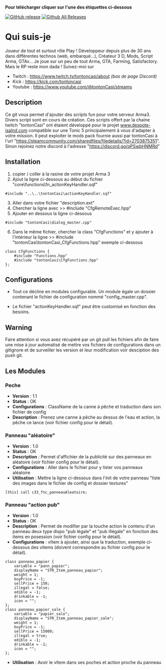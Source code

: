**Pour télécharger cliquer sur l'une des étiquettes ci-dessous**

[![GitHub release](https://img.shields.io/github/v/release/Casimodo/scripts.arma3.tontonCasi.svg)](https://github.com/Casimodo/scripts.arma3.tontonCasi/releases)
[![Github All Releases](https://img.shields.io/github/downloads/Casimodo/scripts.arma3.tontonCasi/total.svg)](https://github.com/Casimodo/scripts.arma3.tontonCasi/releases)

# Qui suis-je
  Joueur de tout et surtout rôle Play ! Développeur depuis plus de 30 ans dans différentes technos (web, embarqué...), Créateur 3 D, Mods, Script Arma, GTAv... Je joue sur un peu de tout Arma, GTA, Farming, Satisfactory. Mais le RP reste mon dada ! 
  Suivez-moi sur 
  - Twitch : https://www.twitch.tv/tontoncasi/about *(bas de page Discord)*
  - Kick : https://kick.com/tontoncasi
  - Youtube : https://www.youtube.com/@tontonCasi/streams

## Description
Ce git vous permet d'ajouter des scripts fun pour votre serveur Arma3. Divers script sont en cours de création.
Ces scripts offert par la chaine twitch "tontonCasi" ont étaient développé pour le projet www.despote-isalnd.com compatible sur une Tonic 5 principalement à vous d'adapter à votre mission. Il peut exploiter le mods pack fournie aussi par tontonCasi à l'url "https://steamcommunity.com/sharedfiles/filedetails/?id=2703875351".
Sinon rejoinez notre discord à l'adresse "https://discord.gg/qPSwbHNMRd"

## Installation 
1. copier / coller à la rasine de votre projet Arma 3
2. Ajout la ligne ci-dessous au début du fichier "core\functions\fn_actionKeyHandler.sqf"
```
#include "..\..\tontonCasi\actionKeyHandler.sqf"
```
3. Aller dans votre fichier "description.ext"
4. Chercher la ligne avec >> #include "CfgRemoteExec.hpp"
5. Ajouter en dessous la ligne ci-dessous
```
#include "tontonCasi\dialog_master.cpp"
```
6. Dans le même fichier, chercher la class "CfgFunctions" et y ajouter à l'intérieur la ligne >> #include "tontonCasi\tontonCasi_CfgFunctions.hpp" exemple ci-dessous
```
class CfgFunctions {
    #include "Functions.hpp"
    #include "tontonCasi\CfgFunctions.hpp"
};
```

## Configurations
- Tout ce décline en modules configurable. Un module égale un dossier contenant le fichier de configuration nommé "config_master.cpp".

- Le fichier "actionKeyHandler.sqf" peut être customisé en fonction des besoins.

## Warning 
Faire attention si vous avez récupéré par un git pull les fichiers afin de faire une mise à jour automatisé de mettre vos fichiers de configurations dans un gitignore et de surveiller les version et leur modification voir desciption des push git.

## Les Modules

### Peche
- **Version** : 1.1
- **Status** : OK
- **Configurations** : ClassName de la canne à pêche et traduction dans son fichier de config
- **Description** : Prenez une canne à pêche au dessus de l'eau et action, la pêche ce lance (voir fichier config pour le détail).

### Panneau "aléatoire"
- **Version** : 1.0
- **Status** : OK
- **Description** : Permet d'affichier de la publicité sur des panneaux en aléatoire (voir fichier config pour le détail).
- **Configurations** : Aller dans le fichier pour y lister vos panneaux aléatoire
- **Utilisation** : Mettre la ligne ci-dessous dans l'init de votre panneau "liste des images dans le fichier de config et dossier textures"
```
[this] call c33_fnc_panneauAleatoire; 
```

### Panneau "action pub"
- **Version** : 1.0
- **Status** : OK
- **Description** : Permet de modifier par la touche action le contenu d'un panneau deux type dispo "pub légale" et "pub illégale" en fonction des items en posession (voir fichier config pour le détail).
- **Configurations** : vItem à ajouter, ainsi que la traduction, exemple ci-dessous des vitems (doivent correspondre au fichier config pour le détail).
```
class panneau_papier {
    variable = "pann_papier";
    displayName = "STR_Item_panneau_papier";
    weight = 1;
    buyPrice = -1;
    sellPrice = 150;
    illegal = false;
    edible = -1;
    drinkable = -1;
    icon = "";
};
class panneau_papier_sale {
    variable = "papier_sale";
    displayName = "STR_Item_panneau_papier_sale";
    weight = 1;
    buyPrice = -1;
    sellPrice = 15000;
    illegal = true;
    edible = -1;
    drinkable = -1;
    icon = "";
};
```
- **Utilisation** : Avoir le vItem dans ses poches et action proche du panneau
